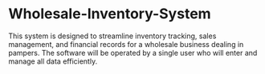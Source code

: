 # Wholesale-Inventory-System
This system is designed to streamline inventory tracking, sales management, and financial  records for a wholesale business dealing in pampers. The software will be operated by a  single user who will enter and manage all data efficiently. 
